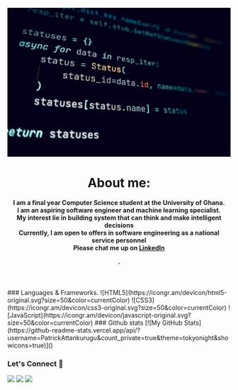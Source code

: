 <div align="center">
</div>

 

<div align="center">
 
 ![alt text](code.jpg)

</div>
 
<div align="center">

<h1>About me:</h1>

</div>

<div align="center">

<h4>
 <P>I am a final year Computer Science student at the University of Ghana.<br>
  I am an aspiring software engineer and machine learning specialist. <br>
  My interest lie in building system that can think and make intelligent decisions <br>
  Currently, I am open to offers in software engineering as a national service personnel<br>
  Please chat me up on <a href="https://www.linkedin.com/in/patrickattankurugu1/" >LinkedIn</a> <br>
  
  .</P>

</h4>

</div>


</div>


<br />
<br />
</div>

[website]: http://patrickattankurugu.github.io/
[linkedin]: https://www.linkedin.com/in/patrickattankurugu1/

<dive align="center">
### Languages & Frameworks.
![HTML5](https://icongr.am/devicon/html5-original.svg?size=50&color=currentColor)
![CSS3](https://icongr.am/devicon/css3-original.svg?size=50&color=currentColor)
![JavaScript](https://icongr.am/devicon/javascript-original.svg?size=50&color=currentColor)
### Github stats
[![My GitHub Stats](https://github-readme-stats.vercel.app/api/?username=PatrickAttankurugu&count_private=true&theme=tokyonight&showicons=true)]()

<h3 align="left">Let's Connect 🤝</h3>
<div align="left">
<a target="_blank"
href="https://www.linkedin.com/in/patrickattankurugu400/"><img
src="https://img.shields.io/badge/-LinkedIn-0077b5?style=for-the-badge&logo=LinkedIn&logoColor=white"></img></a> <a target="_blank"
href="mailto:patricka.azuma@gmail.com"><img
src="https://img.shields.io/badge/-Gmail-D14836?style=for-the-badge&logo=Gmail&logoColor=white"></img></a> <a target="_blank"
href="https://twitter.com/PatrickAttanku1"><img
src="https://img.shields.io/badge/-Twitter-1DA1F2?style=for-the-badge&logo=Twitter&logoColor=white"></img></a>
<div/>




